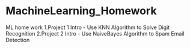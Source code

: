 # MachineLearning_Homework
ML home work
1.Project 1 Intro - Use KNN Algorithm to Solve Digit Recognition
2.Project 2 Intro - Use NaiveBayes Algorithm to Spam Email Detection

